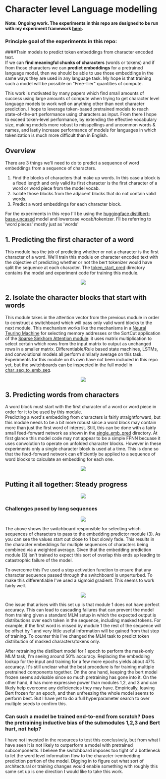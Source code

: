 # Character level Language modelling

#### Note: Ongoing work. The experiments in this repo are designed to be run with my experiment framework [here](https://github.com/jtuckerk/experiment_framework).

### Principle goal of the experiments in this repo:

####Train models to predict token embeddings from character encoded text.<br>
If we can **find meaningful chunks of characters** (words or tokens) 
and if from those characters we can **predict embeddings** for a pretrained language model, 
then we should be able to use those embeddings in the same ways they are used in any language task. My hope is that training such a model will be possible on "Free-Tier" quantities of compute. 

This work is motivated by many papers which find small amounts of success using large amounts of compute when trying to get character level language models to work well on anything other than next character prediction. I hope to leverage token-based pretrained models to reach state-of-the-art performance using characters as input. From there I hope to exceed token-level performance, by extending the effective vocabulary size, making models more robust to misspellings and uncommon words & names, and lastly increase performance of models for languages in which tokenization is much more difficult than in English.

## Overview
There are 3 things we'll need to do to predict a sequence of word embeddings from a sequence of characters.

1. Find the blocks of characters that make up words. In this case a block is a fixed length and only valid its first character is the first character of a word or word piece from the model vocab.
2. Isolate those blocks from the adjacent blocks that do not contain valid words.
3. Predict a word embeddings for each character block.

For the experiments in this repo I'll be using the [huggingface distilbert-base-uncased](https://huggingface.co/transformers/model_doc/distilbert.html) model and lowercase vocab/tokenizer. I'll be referring to 'word pieces' mostly just as 'words'

## 1. Predicting the first character of a word
This module has the job of predicting whether or not a character is the first character of a word.
We'll train this module on character encoded text with the objective of predicting whether or not the bert tokenizer would have split the sequence at each character. The [token_start_pred](token_start_pred) directory contains the model and experiment code for training this module.
<p align="center">
  <img src="images/char_lm_word_attn_rotated.png">
</p>

## 2. Isolate the character blocks that start with words
This module takes in the attention vector from the previous module in order to construct a switchboard which will pass only valid word blocks to the next module. This mechanism works like the mechanisms in a [Neural Teuring Machine](https://arxiv.org/abs/1410.5401) for selecting memory addresses or the SortCut application of the [Sparse Sinkhorn Attention module](https://arxiv.org/abs/2002.11296): it uses matrix multiplication to select certain which rows from the input matrix to output as unchanged rows in a smaller matrix. Differentiable/Rule based state machines, LSTMs, and convolutional models all perform similarly average on this task. Experiments for this module on its own have not been included in this repo yet, but the switchboards can be inspected in the full model in [char_seq_to_emb_seq](char_seq_to_emb_seq).

<p align="center">
  <img src="images/char_lm_switchboard_rotated.png">
</p>

## 3. Predicting words from characters
A word block must start with the first character of a word or word piece in order for it to be used by this module.<br>
Predicting a word's embedding from characters is fairly straightforward, but this module needs to be a bit more robust since a word block may contain more than just the first word of interest. Still, this can be done with a fairly small feed-forward network as shown in the [single_emb_pred](single_emb_pred) directory. At first glance this model code may not appear to be a simple FFNN becuase it uses convolution to operate on unfolded character blocks. However in these experiments only a single character block is used at a time. This is done so that the feed-forward network can efficiently be applied to a sequence of word blocks to calculate an embedding for each one.<br>

<p align="center">
  <img src="images/char_lm_emb_pred_single.png">
</p>

## Putting it all together: Steady progress
<p align="center">
  <img src="images/char_lm_full_labeled.png">
</p>

### Challenges posed by long sequences
<p align="center">
  <img src="images/leaky_switchboard.png">
</p>
The above shows the switchboard responsible for selecting which sequences of characters to pass to the embedding predictor module (3). As you can see the values start out close to 1 but slowly fade. This results in the character embeddings for multiple sequences of characters being combined via a weighted average. Given that the embedding prediction module (3) isn't trained to expect this sort of overlap this ends up leading to catastrophic failure of the model.

To overcome this I've used a step activation function to ensure that any character sequence passed through the switchboard is unperturbed. To make this differentiable I've used a sigmoid gradient. This seems to work fairly well.
<p align="center">
  <img src="images/step_sigmoid_grad.png">
</p>

One issue that arises with this set up is that module 1 does not have perfect accuracy. This can lead to cascading failures that can prevent the model from training given a standard MLM setup in which the expected output is distributions over each token in the sequence, including masked tokens. For example, if the first word is missed by module 1 the rest of the sequence will be offset by 1 and very little useful information will be gained from that step of training. To counter this I've changed the MLM task to predict token distribution of masked characters/tokens only. 

After retraining the distilbert model for 1 epoch to perform the mask-only MLM task, I'm seeing around 50% accuracy. Replacing the embedding lookup for the input and training for a few more epochs yields about 47% accuracy. It's still unclear what the best procedure is for training multiple pretrained components together. On the one hand, keeping the bert model frozen seems advisable since so much pretraining has gone into it. On the other hand, it has more expressive power than modules 1,2, and 3 and can likely help overcome any deficiencies they may have. Empirically, leaving Bert frozen for an epoch, and then unfreezing the whole model seems to perform best. But I have yet to do a full hyperparameter search to over multiple seeds to confirm this.

### Can such a model be trained end-to-end from scratch? Does the pretraining inductive bias of the submodules 1,2,3 and Bert hurt, not help?
I have not invested in the resources to test this conclusively, but from what I have seen it is not likely to outperform a model with pretrained subcomponents. I believe the switchboard imposes too tight of a bottleneck to let the word level information flow to the character->embedding prediction portion of the model. Digging in to figure out what sort of architectural or training changes would enable something with roughly this same set up is one direction I would like to take this work.
